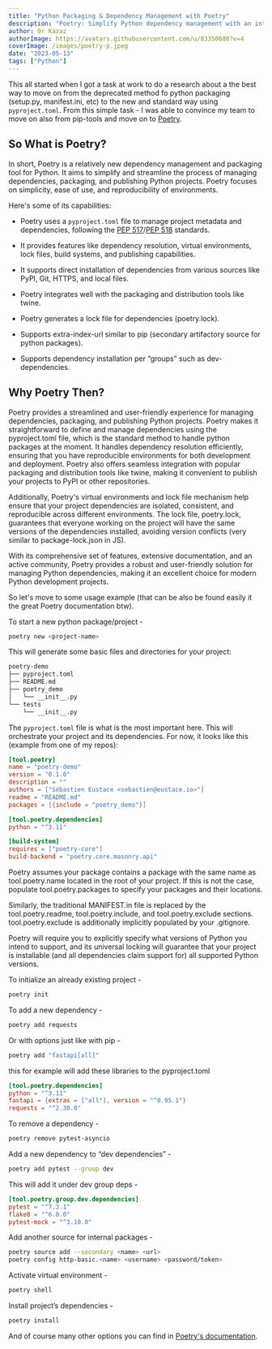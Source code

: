 ```yaml
---
title: "Python Packaging & Dependency Management with Poetry"
description: "Poetry: Simplify Python dependency management with an intuitive CLI, virtual environments, and seamless packaging & publishing"
author: Or Kazaz
authorImage: https://avatars.githubusercontent.com/u/83350680?v=4
coverImage: /images/poetry-p.jpeg
date: "2023-05-13"
tags: ["Python"]
---
```


This all started when I got a task at work to do a research about a the best way to move on from the deprecated method fo python packaging (setup.py, manifest.ini, etc) to the new and standard way using `pyproject.toml`.
From this simple task - I was able to convince my team to move on also from pip-tools and move on to [Poetry](https://python-poetry.org/).


## So What is Poetry?

In short, Poetry is a relatively new dependency management and packaging tool for Python.
It aims to simplify and streamline the process of managing dependencies, packaging, and publishing Python projects.
Poetry focuses on simplicity, ease of use, and reproducibility of environments.

Here's some of its capabilities:

* Poetry uses a `pyproject.toml` file to manage project metadata and dependencies, following the [PEP 517](https://peps.python.org/pep-0517/)/[PEP 518](https://peps.python.org/pep-0518/) standards.

* It provides features like dependency resolution, virtual environments, lock files, build systems, and publishing capabilities.

* It supports direct installation of dependencies from various sources like PyPI, Git, HTTPS, and local files.

* Poetry integrates well with the packaging and distribution tools like twine.

* Poetry generates a lock file for dependencies (poetry.lock).

* Supports extra-index-url similar to pip (secondary artifactory source for python packages).

* Supports dependency installation per “groups” such as dev-dependencies.

## Why Poetry Then?

Poetry provides a streamlined and user-friendly experience for managing dependencies, packaging, and publishing Python projects.
Poetry makes it straightforward to define and manage dependencies using the pyproject.toml file, which is the standard method to handle python packages at the moment. 
It handles dependency resolution efficiently, ensuring that you have reproducible environments for both development and deployment. 
Poetry also offers seamless integration with popular packaging and distribution tools like twine, making it convenient to publish your projects to PyPI or other repositories.

Additionally, Poetry's virtual environments and lock file mechanism help ensure that your project dependencies are isolated, consistent, and reproducible across different environments. The lock file, poetry.lock, guarantees that everyone working on the project will have the same versions of the dependencies installed, avoiding version conflicts (very similar to package-lock.json in JS). 

With its comprehensive set of features, extensive documentation, and an active community, Poetry provides a robust and user-friendly solution for managing Python dependencies, making it an excellent choice for modern Python development projects.

So let's move to some usage example (that can be also be found easily it the great Poetry documentation btw).

To start a new python package/project - 

```bash
poetry new <project-name>
```

This will generate some basic files and directories for your project:
```bash
poetry-demo
├── pyproject.toml
├── README.md
├── poetry_demo
│   └── __init__.py
└── tests
    └── __init__.py
```

The `pyproject.toml` file is what is the most important here. This will orchestrate your project and its dependencies. For now, it looks like this (example from one of my repos):

```toml
[tool.poetry]
name = "poetry-demo"
version = "0.1.0"
description = ""
authors = ["Sébastien Eustace <sebastien@eustace.io>"]
readme = "README.md"
packages = [{include = "poetry_demo"}]

[tool.poetry.dependencies]
python = "^3.11"

[build-system]
requires = ["poetry-core"]
build-backend = "poetry.core.masonry.api"
```

Poetry assumes your package contains a package with the same name as tool.poetry.name located in the root of your project. If this is not the case, populate tool.poetry.packages to specify your packages and their locations.

Similarly, the traditional MANIFEST.in file is replaced by the tool.poetry.readme, tool.poetry.include, and tool.poetry.exclude sections. tool.poetry.exclude is additionally implicitly populated by your .gitignore. 

Poetry will require you to explicitly specify what versions of Python you intend to support, and its universal locking will guarantee that your project is installable (and all dependencies claim support for) all supported Python versions.

To initialize an already existing project -
```bash
poetry init
```

To add a new dependency - 
```bash
poetry add requests
```
Or with options just like with pip - 
```bash
poetry add "fastapi[all]"
```
this for example will add these libraries to the pyproject.toml

```toml
[tool.poetry.dependencies]
python = "^3.11"
fastapi = {extras = ["all"], version = "^0.95.1"}
requests = "^2.30.0"
```

To remove a dependency - 
```bash
poetry remove pytest-asyncio
```

Add a new dependency to “dev dependencies” - 
```bash
poetry add pytest --group dev
```
This will add it under dev group deps - 
```toml
[tool.poetry.group.dev.dependencies]
pytest = "^7.3.1"
flake8 = "^6.0.0"
pytest-mock = "^3.10.0"
```

Add another source for internal packages - 
```bash
poetry source add --secondary <name> <url>
poetry config http-basic.<name> <username> <password/token>
```

Activate virtual environment - 
```bash
poetry shell
```
Install project’s dependencies - 
```bash
poetry install
```

And of course many other options you can find in [Poetry's documentation](https://python-poetry.org/docs/).